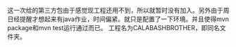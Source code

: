 这一次给的第三方包由于感觉现工程还用不到，所以就暂时没有加入。另外由于周日经提醒才想起来有java作业，时间偏紧。就只是配置了一下环境。并且使得mvn package和mvn test运行通过而已。
工程名为CALABASHBROTHER，即同名文件夹。